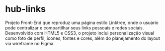 # hub-links
Projeto Front-End que reproduz uma página estilo Linktree, onde o usuário pode centralizar e compartilhar seus links pessoais e redes sociais. Desenvolvido com HTML5 e CSS3, o projeto inclui personalização visual como foto de perfil, ícones, fontes e cores, além do planejamento do layout via wireframe no Figma.
